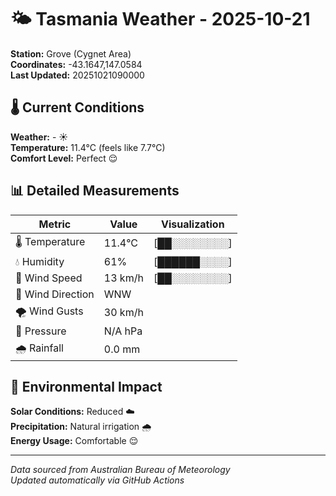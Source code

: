 # 🌤️ Tasmania Weather - 2025-10-21

**Station:** Grove (Cygnet Area)  
**Coordinates:** -43.1647,147.0584  
**Last Updated:** 20251021090000

## 🌡️ Current Conditions

**Weather:** - ☀️  
**Temperature:** 11.4°C (feels like 7.7°C)  
**Comfort Level:** Perfect 😌

## 📊 Detailed Measurements

| Metric | Value | Visualization |
|--------|-------|---------------|
| 🌡️ Temperature | 11.4°C | [██░░░░░░░░] |
| 💧 Humidity | 61% | [██████░░░░] |
| 💨 Wind Speed | 13 km/h | [██░░░░░░░░] |
| 🧭 Wind Direction | WNW | |
| 🌪️ Wind Gusts | 30 km/h | |
| 🔽 Pressure | N/A hPa | |
| 🌧️ Rainfall | 0.0 mm | |

## 🌱 Environmental Impact

**Solar Conditions:** Reduced ☁️  
**Precipitation:** Natural irrigation 🌧️  
**Energy Usage:** Comfortable 😌

---
*Data sourced from Australian Bureau of Meteorology*  
*Updated automatically via GitHub Actions*
